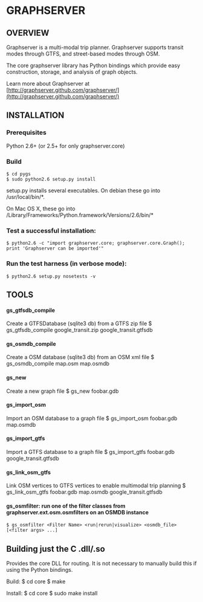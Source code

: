 # GRAPHSERVER

## OVERVIEW

Graphserver is a multi-modal trip planner. Graphserver supports transit modes
through GTFS, and street-based modes through OSM.

The core graphserver library has Python bindings which provide easy construction,
storage, and analysis of graph objects.

Learn more about Graphserver at [http://graphserver.github.com/graphserver/](http://graphserver.github.com/graphserver/)

## INSTALLATION

### Prerequisites
Python 2.6+ (or 2.5+ for only graphserver.core)

### Build

    $ cd pygs
    $ sudo python2.6 setup.py install

setup.py installs several executables.  On debian these go into /usr/local/bin/*.

On Mac OS X, these go into
/Library/Frameworks/Python.framework/Versions/2.6/bin/*

### Test a successful installation:
    $ python2.6 -c "import graphserver.core; graphserver.core.Graph(); print 'Graphserver can be imported'"

### Run the test harness (in verbose mode):
    $ python2.6 setup.py nosetests -v

## TOOLS

#### gs_gtfsdb_compile
Create a GTFSDatabase (sqlite3 db) from a GTFS zip file
    $ gs_gtfsdb_compile google_transit.zip google_transit.gtfsdb

#### gs_osmdb_compile
Create a OSM database (sqlite3 db) from an OSM xml file
    $ gs_osmdb_compile map.osm map.osmdb

#### gs_new
Create a new graph file
    $ gs_new foobar.gdb

#### gs_import_osm
Import an OSM database to a graph file
    $ gs_import_osm foobar.gdb map.osmdb

#### gs_import_gtfs
Import a GTFS database to a graph file
    $ gs_import_gtfs foobar.gdb google_transit.gtfsdb

#### gs_link_osm_gtfs
Link OSM vertices to GTFS vertices to enable multimodal trip planning
    $ gs_link_osm_gtfs foobar.gdb map.osmdb google_transit.gtfsdb

#### gs_osmfilter: run one of the filter classes from graphserver.ext.osm.osmfilters on an OSMDB instance
    $ gs_osmfilter <Filter Name> <run|rerun|visualize> <osmdb_file> [<filter args> ...]

## Building just the C .dll/.so

Provides the core DLL for routing. It is not necessary to manually build this if
using the Python bindings.

Build:
    $ cd core
    $ make

Install:
    $ cd core
    $ sudo make install

